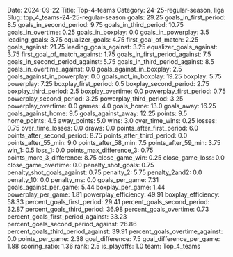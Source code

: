 Date: 2024-09-22
Title: Top-4-teams
Category: 24-25-regular-season, liga
Slug: top_4_teams-24-25-regular-season
goals: 29.25
goals_in_first_period: 8.5
goals_in_second_period: 9.75
goals_in_third_period: 10.75
goals_in_overtime: 0.25
goals_in_boxplay: 0.0
goals_in_powerplay: 3.5
leading_goals: 3.75
equalizer_goals: 4.75
first_goal_of_match: 2.25
goals_against: 21.75
leading_goals_against: 3.25
equalizer_goals_against: 3.75
first_goal_of_match_against: 1.75
goals_in_first_period_against: 7.5
goals_in_second_period_against: 5.75
goals_in_third_period_against: 8.5
goals_in_overtime_against: 0.0
goals_against_in_boxplay: 2.5
goals_against_in_powerplay: 0.0
goals_not_in_boxplay: 19.25
boxplay: 5.75
powerplay: 7.25
boxplay_first_period: 0.5
boxplay_second_period: 2.75
boxplay_third_period: 2.5
boxplay_overtime: 0.0
powerplay_first_period: 0.75
powerplay_second_period: 3.25
powerplay_third_period: 3.25
powerplay_overtime: 0.0
games: 4.0
goals_home: 13.0
goals_away: 16.25
goals_against_home: 9.5
goals_against_away: 12.25
points: 9.5
home_points: 4.5
away_points: 5.0
wins: 3.0
over_time_wins: 0.25
losses: 0.75
over_time_losses: 0.0
draws: 0.0
points_after_first_period: 6.0
points_after_second_period: 8.75
points_after_third_period: 0.0
points_after_55_min: 9.0
points_after_58_min: 7.5
points_after_59_min: 3.75
win_1: 0.5
loss_1: 0.0
points_max_difference_3: 0.75
points_more_3_difference: 8.75
close_game_win: 0.25
close_game_loss: 0.0
close_game_overtime: 0.0
penalty_shot_goals: 0.75
penalty_shot_goals_against: 0.75
penalty_2: 5.75
penalty_2and2: 0.0
penalty_10: 0.0
penalty_ms: 0.0
goals_per_game: 7.31
goals_against_per_game: 5.44
boxplay_per_game: 1.44
powerplay_per_game: 1.81
powerplay_efficiency: 49.91
boxplay_efficiency: 58.33
percent_goals_first_period: 29.41
percent_goals_second_period: 32.87
percent_goals_third_period: 36.98
percent_goals_overtime: 0.73
percent_goals_first_period_against: 33.23
percent_goals_second_period_against: 26.86
percent_goals_third_period_against: 39.91
percent_goals_overtime_against: 0.0
points_per_game: 2.38
goal_difference: 7.5
goal_difference_per_game: 1.88
scoring_ratio: 1.36
rank: 2.5
is_playoffs: 1.0
team: Top_4_teams
